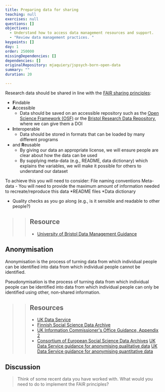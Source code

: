 ```yaml
---
title: Preparing data for sharing
teaching: null
exercises: null
questions: []
objectives:
  - Understand how to access data management resources and support.
  - "Review data management practices. "
keypoints: []
day: 1
order: 250000
missingDependencies: []
dependencies: []
originalRepository: mjaquiery/jspsych-born-open-data
summary: ""
duration: 20

---
```

Research data should be shared in line with the [FAIR sharing principles](https://www.go-fair.org/fair-principles/):
* **F**indable
* **A**ccessible
  * Data should be saved on an accessible repository such as the [Open Science Framework (OSF)](https://osf.io/) or the [Bristol Research Data Repository](https://www.bristol.ac.uk/staff/researchers/data/publishing-research-data/), where we can give them a DOI
* **I**nteroperable
  * Data should be stored in formats that can be loaded by many different programs
* and **R**eusable
  * By giving our data an appropriate license, we will ensure people are clear about how the data can be used
  * By supplying meta-data (e.g., README, data dictionary) which explains the variables, we will make it possible for others to understand our dataset

To achieve this you will need to consider:
File naming conventions
Meta-data - You will need to provide the maximum amount of information needed to recreate/reproduce this data
*README files
*Data dictionary
* Quality checks as you go along (e.g., is it sensible and readable to other people?)

> > ## Resource
> > * [University of Bristol Data Management Guidance](http://www.bristol.ac.uk/staff/researchers/data/)

## Anonymisation

Anonymisation is the process of turning data from which individual people can be identified into data from which individual people cannot be identified.

Pseudonymisation is the process of turning data from which individual people can be identified into data from which individual people can only be identified using other, non-shared information.

> > ## Resources
> > * [UK Data Service](https://www.ukdataservice.ac.uk/manage-data/legal-ethical/anonymisation/quantitative.aspx)
> > * [Finnish Social Science Data Archive](https://www.fsd.tuni.fi/en/services/data-management-guidelines/anonymisation-and-identifiers/#anonymisation-of-quantitative-data)
> > * [UK Information Commissioner's Office Guidance, Appendix 2](https://ico.org.uk/media/1061/anonymisation-code.pdf)
> > * [Consortium of European Social Science Data Archives](https://www.cessda.eu/Training/Training-Resources/Library/Data-Management-Expert-Guide/5.-Protect/Anonymisation)
> [UK Data Service guidance for anonymising qualitative data](https://www.ukdataservice.ac.uk/manage-data/legal-ethical/anonymisation/qualitative.aspx)
>[UK Data Service guidance for anonymising quantitative data](https://www.ukdataservice.ac.uk/manage-data/legal-ethical/anonymisation.aspx)

## Discussion
> Think of some recent data you have worked with. What would you need to do to implement the FAIR principles?
